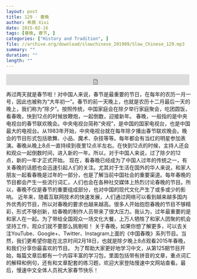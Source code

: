 ```yaml
---
layout: post
title: 129 - 春晚
author: 希茜 Xixi
date: 2015-02-16
tags: [春晚, 春节, ]
categories: ["History and Tradition", ]
file: //archive.org/download/slowchinese_201909/Slow_Chinese_129.mp3
summary: ""
duration: ""
length: ""
---
```


<iframe src="https://archive.org/embed/slowchinese_201909/Slow_Chinese_129.mp3" width="500" height="30" frameborder="0" webkitallowfullscreen="true" mozallowfullscreen="true" allowfullscreen></iframe>

再过两天就是春节啦！对中国人来说，春节是最重要的节日，在每年的农历一月一号，因此也被称为“大年初一”。春节的前一天晚上，也就是农历十二月最后一天的晚上，我们称为”除夕”。按照传统，中国家庭会在除夕举行家庭聚会，吃团圆饭，看春晚，快到12点的时候放鞭炮，一起倒数，迎接新年。
春晚，一般指的是中央电视台的春节联欢晚会。中央电视台简称“央视”，是中国的国家电视台，也是中国最大的电视台。从1983年开始，中央电视台就在每年除夕播出春节联欢晚会。晚会的节目形式包括歌舞、小品、魔术、杂技等等。每年都会有当红的明星参加表演。春晚从晚上8点一直持续到夜里12点半左右。在快到12点的时候，主持人还会和观众一起倒数时间，进入新的一年。所以，对于中国人来说，过了除夕的12点，新的一年才正式开始。
现在，看春晚已经成为了中国人过年的传统之一，有关春晚的话题也会迅速引起人们的关注。尤其对于生活在国外的华人来说，和家人朋友一起看春晚是过年的一部分，也是了解当前中国社会的重要渠道。每年春晚的节目都会产生一些流行词汇，人们也会在各种社交媒体上热烈讨论春晚的节目。所以，春晚不仅是春节的重要组成部分，也对中国的现代文化产生了或多或少的影响。
近年来，随着互联网技术的快速发展，人们通过网络可以看到越来越多国内外优秀的节目，所以对春晚的要求也越来越高。很多人开始抱怨春晚的节目不够精彩，形式不够创新，给春晚的制作人员带来了很大压力。我认为，过年最重要的是和家人在一起。为了带给全国观众一场文化大餐，上万人牺牲了和家人团聚的机会坚持工作，观众们就不要那么挑剔啦！
关于春晚，如果你想了解更多，可以去关注YouTube、Google+、Twitter、Instagram上面的《中国春晚》系列节目。当然，我们更希望你能在北京时间2月18日，也就是除夕晚上8点观看2015年春晚，和我们分享你最喜欢的节目。
为了帮助大家更好地学习中文，从第125期节目开始，每篇文章后都有一个内容丰富的学习包，里面包括带有拼音的文章，重点词汇的解释和例句，还有和文章配套的练习题，欢迎大家登陆慢速中文网站查看。最后，慢速中文全体人员祝大家春节快乐！
